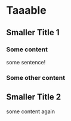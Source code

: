 # Taaable

## Smaller Title 1

### Some content

some sentence!

### Some other content

## Smaller Title 2

some content again